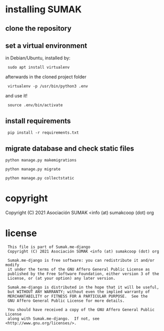 # installing SUMAK

## clone the repository
## set a virtual environment
in Debian/Ubuntu, installed by:
```
 sudo apt install virtualenv
```
afterwards in the cloned project folder
```
 virtualenv -p /usr/bin/python3 .env
```
and use it!
```
 source .env/bin/activate
```
## install requirements
```
 pip install -r requirements.txt
```
## migrate database and check static files
```
python manage.py makemigrations
```
```
python manage.py migrate
```
```
python manage.py collectstatic
```

# copyright
Copyright (C) 2021 Asociación SUMAK <info (at) sumakcoop (dot) org

# license
```
 This file is part of Sumak.me-django
 Copyright (C) 2021 Asociación SUMAK <info (at) sumakcoop (dot) org

 Sumak.me-django is free software: you can redistribute it and/or modify
 it under the terms of the GNU Affero General Public License as
 published by the Free Software Foundation, either version 3 of the
 License, or (at your option) any later version.

 Sumak.me-django is distributed in the hope that it will be useful,
 but WITHOUT ANY WARRANTY; without even the implied warranty of
 MERCHANTABILITY or FITNESS FOR A PARTICULAR PURPOSE.  See the
 GNU Affero General Public License for more details.

 You should have received a copy of the GNU Affero General Public License
 along with Sumak.me-django.  If not, see <http://www.gnu.org/licenses/>.
```